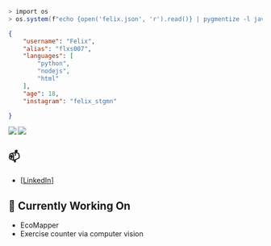 ```ps1
> import os
> os.system(f"echo {open('felix.json', 'r').read()} | pygmentize -l javascript --json")
```

```json
{
    "username": "Felix",
    "alias": "flxs007",
    "languages": [
        "python",
        "nodejs",
        "html"
    ],
    "age": 18,
    "instagram": "felix_stgmn"

}
```
<img align="left" src="https://github-readme-stats.vercel.app/api?username=flxs007&theme=synthwave&show_icons=true&a=bal">
<img align="center" src="https://github-readme-stats.vercel.app/api/top-langs/?username=Himatric&langs_count=4">

## 📫
- [[LinkedIn](https://www.linkedin.com/in/felix-stegemann-131333301/)]

## 🔭 Currently Working On
- EcoMapper
- Exercise counter via computer vision
